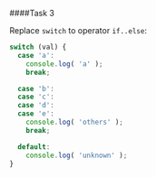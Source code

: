 ####Task 3

Replace `switch` to operator `if..else`:

```js
switch (val) {
  case 'a':
    console.log( 'a' );
    break;

  case 'b':
  case 'c':
  case 'd':
  case 'e':
    console.log( 'others' );
    break;

  default:
    console.log( 'unknown' );
}
```

